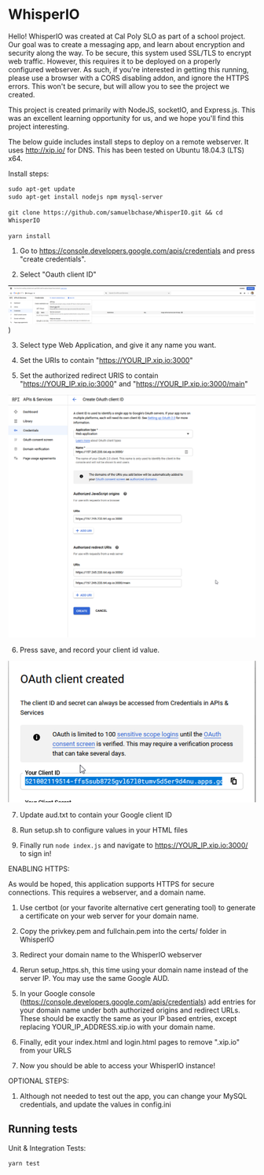 # WhisperIO

Hello! WhisperIO was created at Cal Poly SLO as part of a school project. Our goal was to create a messaging app, and learn about encryption and security along the way.
To be secure, this system used SSL/TLS to encrypt web traffic. However, this requires it to be deployed on a properly configured webserver. As such, if you're interested in getting this running, please use a browser with a CORS disabling addon, and ignore the HTTPS errors. This won't be secure, but will allow you to see the project we created.

This project is created primarily with NodeJS, socketIO, and Express.js. This was an excellent learning opportunity for us, and we hope you'll find this project interesting.

The below guide includes install steps to deploy on a remote webserver. It uses http://xip.io/ for DNS. This has been tested on Ubuntu 18.04.3 (LTS) x64.

Install steps:

    sudo apt-get update
    sudo apt-get install nodejs npm mysql-server

    git clone https://github.com/samuelbchase/WhisperIO.git && cd WhisperIO

    yarn install

1. Go to https://console.developers.google.com/apis/credentials and press "create credentials". 

2. Select "Oauth client ID"

![Image](/images/1.png))

3. Select type Web Application, and give it any name you want.

4. Set the URIs to contain "https://YOUR_IP.xip.io:3000" 
5. Set the authorized redirect URIS to contain "https://YOUR_IP.xip.io:3000" and "https://YOUR_IP.xip.io:3000/main"

![Image](/images/2.png)

6. Press save, and record your client id value.

![Image](/images/3.png)

7. Update aud.txt to contain your Google client ID

8. Run setup.sh to configure values in your HTML files

9. Finally run `node index.js` and navigate to https://YOUR_IP.xip.io:3000/ to sign in!

ENABLING HTTPS:

As would be hoped, this application supports HTTPS for secure connections. This requires a webserver, and a domain name.

1. Use certbot (or your favorite alternative cert generating tool) to generate a certificate on your web server for your domain name.

2. Copy the privkey.pem and fullchain.pem into the certs/ folder in WhisperIO

3. Redirect your domain name to the WhisperIO webserver

4. Rerun setup_https.sh, this time using your domain name instead of the server IP. You may use the same Google AUD.

5. In your Google console (https://console.developers.google.com/apis/credentials) add entries for your domain name under both authorized origins and redirect URLs. These should be exactly the same as your IP based entries, except replacing YOUR_IP_ADDRESS.xip.io with your domain name.

6. Finally, edit your index.html and login.html pages to remove ".xip.io" from your URLS

6. Now you should be able to access your WhisperIO instance!

OPTIONAL STEPS:

1. Although not needed to test out the app, you can change your MySQL credentials, and update the values in config.ini

## Running tests
Unit & Integration Tests:

    yarn test
    